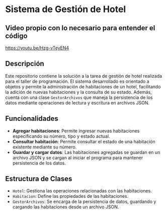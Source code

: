 # Sistema de Gestión de Hotel

## Video propio con lo necesario para entender el código
https://youtu.be/Hzg-vTeyEN4

## Descripción
Este repositorio contiene la solución a la tarea de gestión de hotel realizada para el taller de programación. El sistema desarrollado es orientado a objetos y permite la administración de habitaciones de un hotel, facilitando la adición de nuevas habitaciones y la consulta de su estado. Además, cuenta con una clase `GestorArchivos` que maneja la persistencia de los datos mediante operaciones de lectura y escritura en archivos JSON.

## Funcionalidades
- **Agregar habitaciones**: Permite ingresar nuevas habitaciones especificando su número, tipo y estado actual.
- **Consultar habitación**: Permite consultar el estado de una habitación existente mediante su número.
- **Guardar y cargar datos**: Las habitaciones agregadas se guardan en un archivo JSON y se cargan al iniciar el programa para mantener persistencia de los datos.

## Estructura de Clases
- `Hotel`: Gestiona las operaciones relacionadas con las habitaciones.
- `Habitacion`: Define las propiedades de las habitaciones.
- `GestorArchivos`: Se encarga de la persistencia de datos, guardando y cargando las habitaciones desde un archivo JSON.
